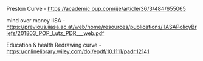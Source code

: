 Preston Curve - https://academic.oup.com/ije/article/36/3/484/655065

mind over money IISA - https://previous.iiasa.ac.at/web/home/resources/publications/IIASAPolicyBriefs/201803_POP_Lutz_PDR___web.pdf

Education & health Redrawing curve  - https://onlinelibrary.wiley.com/doi/epdf/10.1111/padr.12141

